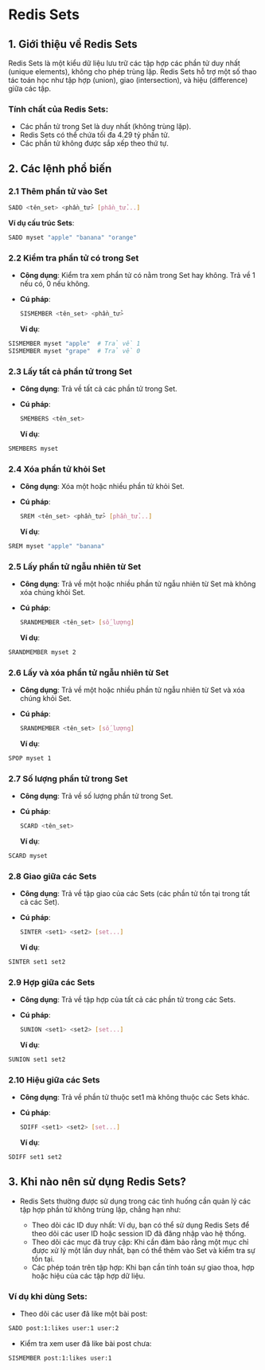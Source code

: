 # Redis Sets

## 1. Giới thiệu về Redis Sets

Redis Sets là một kiểu dữ liệu lưu trữ các tập hợp các phần tử duy nhất (unique elements), không cho phép trùng lặp. Redis Sets hỗ trợ một số thao tác toán học như tập hợp (union), giao (intersection), và hiệu (difference) giữa các tập.

### Tính chất của Redis Sets:

- Các phần tử trong Set là duy nhất (không trùng lặp).
- Redis Sets có thể chứa tối đa 4.29 tỷ phần tử.
- Các phần tử không được sắp xếp theo thứ tự.

## 2. Các lệnh phổ biến

### 2.1 Thêm phần tử vào Set

```bash
SADD <tên_set> <phần_tử> [phần_tử...]
```

**Ví dụ cấu trúc Sets**:

```bash
SADD myset "apple" "banana" "orange"
```

### 2.2 Kiểm tra phần tử có trong Set

- **Công dụng**: Kiểm tra xem phần tử có nằm trong Set hay không. Trả về 1 nếu có, 0 nếu không.

- **Cú pháp**:

  ```bash
  SISMEMBER <tên_set> <phần_tử>
  ```

  **Ví dụ**:

```bash
SISMEMBER myset "apple"  # Trả về 1
SISMEMBER myset "grape"  # Trả về 0
```

### 2.3 Lấy tất cả phần tử trong Set

- **Công dụng**: Trả về tất cả các phần tử trong Set.

- **Cú pháp**:

  ```bash
  SMEMBERS <tên_set>
  ```

  **Ví dụ**:

```bash
SMEMBERS myset
```

### 2.4 Xóa phần tử khỏi Set

- **Công dụng**: Xóa một hoặc nhiều phần tử khỏi Set.

- **Cú pháp**:

  ```bash
  SREM <tên_set> <phần_tử> [phần_tử...]
  ```

  **Ví dụ**:

```bash
SREM myset "apple" "banana"
```

### 2.5 Lấy phần tử ngẫu nhiên từ Set

- **Công dụng**: Trả về một hoặc nhiều phần tử ngẫu nhiên từ Set mà không xóa chúng khỏi Set.

- **Cú pháp**:
  ```bash
  SRANDMEMBER <tên_set> [số_lượng]
  ```
  **Ví dụ**:

```bash
SRANDMEMBER myset 2
```

### 2.6 Lấy và xóa phần tử ngẫu nhiên từ Set

- **Công dụng**: Trả về một hoặc nhiều phần tử ngẫu nhiên từ Set và xóa chúng khỏi Set.

- **Cú pháp**:
  ```bash
  SRANDMEMBER <tên_set> [số_lượng]
  ```
  **Ví dụ**:

```bash
SPOP myset 1
```

### 2.7 Số lượng phần tử trong Set

- **Công dụng**: Trả về số lượng phần tử trong Set.

- **Cú pháp**:

  ```bash
  SCARD <tên_set>
  ```

  **Ví dụ**:

```bash
SCARD myset
```

### 2.8 Giao giữa các Sets

- **Công dụng**: Trả về tập giao của các Sets (các phần tử tồn tại trong tất cả các Set).

- **Cú pháp**:

  ```bash
  SINTER <set1> <set2> [set...]

  ```

  **Ví dụ**:

```bash
SINTER set1 set2

```

### 2.9 Hợp giữa các Sets

- **Công dụng**: Trả về tập hợp của tất cả các phần tử trong các Sets.
- **Cú pháp**:

  ```bash
  SUNION <set1> <set2> [set...]

  ```

  **Ví dụ**:

```bash
SUNION set1 set2
```

### 2.10 Hiệu giữa các Sets

- **Công dụng**: Trả về phần tử thuộc set1 mà không thuộc các Sets khác.
- **Cú pháp**:

  ```bash
  SDIFF <set1> <set2> [set...]
  ```

  **Ví dụ**:

```bash
SDIFF set1 set2

```

## 3. Khi nào nên sử dụng Redis Sets?

- Redis Sets thường được sử dụng trong các tình huống cần quản lý các tập hợp phần tử không trùng lặp, chẳng hạn như:

  - Theo dõi các ID duy nhất: Ví dụ, bạn có thể sử dụng Redis Sets để theo dõi các user ID hoặc session ID đã đăng nhập vào hệ thống.
  - Theo dõi các mục đã truy cập: Khi cần đảm bảo rằng một mục chỉ được xử lý một lần duy nhất, bạn có thể thêm vào Set và kiểm tra sự tồn tại.
  - Các phép toán trên tập hợp: Khi bạn cần tính toán sự giao thoa, hợp hoặc hiệu của các tập hợp dữ liệu.

### Ví dụ khi dùng Sets:

- Theo dõi các user đã like một bài post:

```bash
SADD post:1:likes user:1 user:2
```

- Kiểm tra xem user đã like bài post chưa:

```bash
SISMEMBER post:1:likes user:1
```
